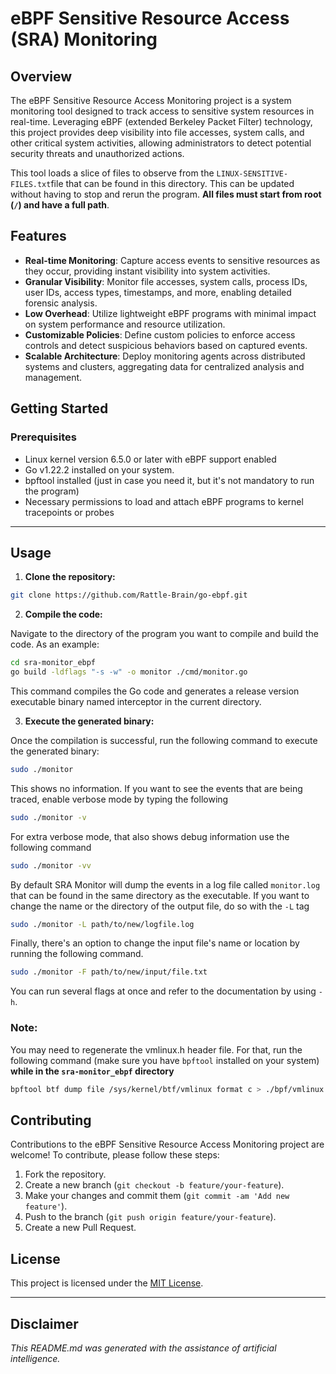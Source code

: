 # eBPF Sensitive Resource Access (SRA) Monitoring

## Overview

The eBPF Sensitive Resource Access Monitoring project is a system monitoring tool designed to track access to sensitive system resources in real-time. Leveraging eBPF (extended Berkeley Packet Filter) technology, this project provides deep visibility into file accesses, system calls, and other critical system activities, allowing administrators to detect potential security threats and unauthorized actions.

This tool loads a slice of files to observe from the `LINUX-SENSITIVE-FILES.txt`file that can be found in this directory. This can be updated without having to stop and rerun the program. **All files must start from root (`/`) and have a full path**.

## Features

- **Real-time Monitoring**: Capture access events to sensitive resources as they occur, providing instant visibility into system activities.
- **Granular Visibility**: Monitor file accesses, system calls, process IDs, user IDs, access types, timestamps, and more, enabling detailed forensic analysis.
- **Low Overhead**: Utilize lightweight eBPF programs with minimal impact on system performance and resource utilization.
- **Customizable Policies**: Define custom policies to enforce access controls and detect suspicious behaviors based on captured events.
- **Scalable Architecture**: Deploy monitoring agents across distributed systems and clusters, aggregating data for centralized analysis and management.

## Getting Started

### Prerequisites

- Linux kernel version 6.5.0 or later with eBPF support enabled
- Go v1.22.2 installed on your system.
- bpftool installed (just in case you need it, but it's not mandatory to run the program)
- Necessary permissions to load and attach eBPF programs to kernel tracepoints or probes

---

## Usage

1. **Clone the repository:**

```bash
git clone https://github.com/Rattle-Brain/go-ebpf.git
```

2. **Compile the code:**

Navigate to the directory of the program you want to compile and build the code. As an example:

```bash
cd sra-monitor_ebpf
go build -ldflags "-s -w" -o monitor ./cmd/monitor.go
```

This command compiles the Go code and generates a release version executable binary named interceptor in the current directory.

3. **Execute the generated binary:**

Once the compilation is successful, run the following command to execute the generated binary:


```bash
sudo ./monitor
```

This shows no information. If you want to see the events that are being traced, enable verbose mode by typing the following

```bash
sudo ./monitor -v
```

For extra verbose mode, that also shows debug information use the following command

```bash
sudo ./monitor -vv
```

By default SRA Monitor will dump the events in a log file called ```monitor.log``` that can be found in the same directory as the executable. If you want to change the name or the directory of the output file, do so with the `-L` tag

```bash
sudo ./monitor -L path/to/new/logfile.log
```

Finally, there's an option to change the input file's name or location by running the following command.
```bash
sudo ./monitor -F path/to/new/input/file.txt
```

You can run several flags at once and refer to the documentation by using `-h`.

### Note:

You may need to regenerate the vmlinux.h header file. For that, run the following command (make sure you have `bpftool` installed on your system)
**while in the `sra-monitor_ebpf` directory**

```bash
bpftool btf dump file /sys/kernel/btf/vmlinux format c > ./bpf/vmlinux.h                                                 
```

## Contributing

Contributions to the eBPF Sensitive Resource Access Monitoring project are welcome! To contribute, please follow these steps:

1. Fork the repository.
2. Create a new branch (`git checkout -b feature/your-feature`).
3. Make your changes and commit them (`git commit -am 'Add new feature'`).
4. Push to the branch (`git push origin feature/your-feature`).
5. Create a new Pull Request.

## License

This project is licensed under the [MIT License](../LICENSE).

---
## Disclaimer

*This README.md was generated with the assistance of artificial intelligence.*
